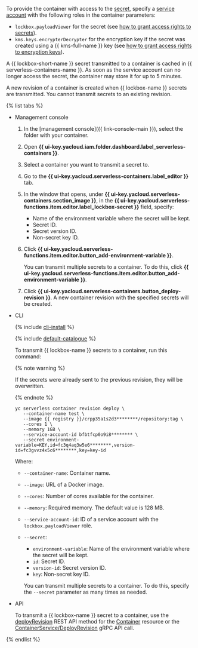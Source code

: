 To provide the container with access to the [secret](../../lockbox/concepts/secret.md), specify a [service account](../../iam/concepts/users/service-accounts.md) with the following roles in the container parameters:
* `lockbox.payloadViewer` for the secret (see [how to grant access rights to secrets](../../lockbox/operations/secret-access.md)).
* `kms.keys.encrypterDecrypter` for the encryption key if the secret was created using a {{ kms-full-name }} key (see [how to grant access rights to encryption keys](../../kms/operations/key-access.md)).

A {{ lockbox-short-name }} secret transmitted to a container is cached in {{ serverless-containers-name }}. As soon as the service account can no longer access the secret, the container may store it for up to 5 minutes.

A new revision of a container is created when {{ lockbox-name }} secrets are transmitted. You cannot transmit secrets to an existing revision.

{% list tabs %}

- Management console

   1. In the [management console]({{ link-console-main }}), select the folder with your container.
   1. Open **{{ ui-key.yacloud.iam.folder.dashboard.label_serverless-containers }}**.
   1. Select a container you want to transmit a secret to.
   1. Go to the **{{ ui-key.yacloud.serverless-containers.label_editor }}** tab.
   1. In the window that opens, under **{{ ui-key.yacloud.serverless-containers.section_image }}**, in the **{{ ui-key.yacloud.serverless-functions.item.editor.label_lockbox-secret }}** field, specify:
      * Name of the environment variable where the secret will be kept.
      * Secret ID.
      * Secret version ID.
      * Non-secret key ID.
   1. Click **{{ ui-key.yacloud.serverless-functions.item.editor.button_add-environment-variable }}**.

      You can transmit multiple secrets to a container. To do this, click **{{ ui-key.yacloud.serverless-functions.item.editor.button_add-environment-variable }}**.

   1. Click **{{ ui-key.yacloud.serverless-containers.button_deploy-revision }}**. A new container revision with the specified secrets will be created.

- CLI

   {% include [cli-install](../cli-install.md) %}

   {% include [default-catalogue](../default-catalogue.md) %}

   To transmit {{ lockbox-name }} secrets to a container, run this command:

   {% note warning %}

   If the secrets were already sent to the previous revision, they will be overwritten.

   {% endnote %}

   ```
   yc serverless container revision deploy \
      --container-name test \
      --image {{ registry }}/crpp35a1s2d3********/repository:tag \
      --cores 1 \
      --memory 1GB \
      --service-account-id bfbtfcp0o9i8******** \
      --secret environment-variable=KEY,id=fc3q4aq3w5e6********,version-id=fc3gvvz4x5c6********,key=key-id
   ```

   Where:

   * `--container-name`: Container name.
   * `--image`: URL of a Docker image.
   * `--cores`: Number of cores available for the container.
   * `--memory`: Required memory. The default value is 128 MB.
   * `--service-account-id`: ID of a service account with the `lockbox.payloadViewer` role.
   * `--secret`:
      * `environment-variable`: Name of the environment variable where the secret will be kept.
      * `id`: Secret ID.
      * `version-id`: Secret version ID.
      * `key`: Non-secret key ID.

      You can transmit multiple secrets to a container. To do this, specify the `--secret` parameter as many times as needed.

- API

   To transmit a {{ lockbox-name }} secret to a container, use the [deployRevision](../../serverless-containers/containers/api-ref/Container/deployRevision.md) REST API method for the [Container](../../serverless-containers/containers/api-ref/Container/index.md) resource or the [ContainerService/DeployRevision](../../serverless-containers/containers/api-ref/grpc/container_service.md#DeployRevision) gRPC API call.

{% endlist %}